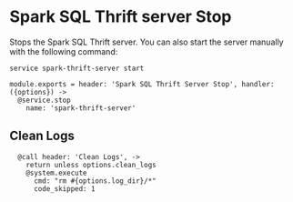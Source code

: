 
# Spark SQL Thrift server Stop

Stops the Spark SQL Thrift server. You can also start the server manually with the
following command:

```
service spark-thrift-server start
```

    module.exports = header: 'Spark SQL Thrift Server Stop', handler: ({options}) ->
      @service.stop
        name: 'spark-thrift-server'

## Clean Logs

      @call header: 'Clean Logs', ->
        return unless options.clean_logs
        @system.execute
          cmd: "rm #{options.log_dir}/*"
          code_skipped: 1
